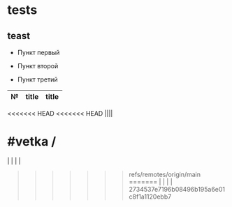 # tests
## teast

- Пункт первый

- Пункт второй

- Пункт третий

|№| title | title|
|-|-------|------|
<<<<<<< HEAD
<<<<<<< HEAD
||||

#vetka
/
=======
| |       |      |
>>>>>>> refs/remotes/origin/main
=======
| |       |      |
>>>>>>> 2734537e7196b08496b195a6e01c8f1a1120ebb7

